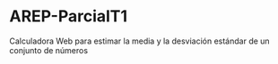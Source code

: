 # AREP-ParcialT1
Calculadora Web para estimar la media y la desviación estándar de un conjunto de números
